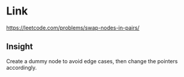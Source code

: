 # Link

https://leetcode.com/problems/swap-nodes-in-pairs/

## Insight

Create a dummy node to avoid edge cases, then change the pointers accordingly.